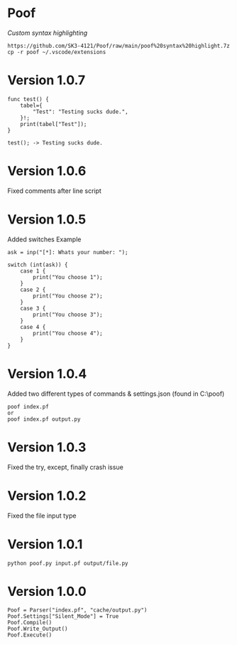 # Poof
_Custom syntax highlighting_

    https://github.com/SK3-4121/Poof/raw/main/poof%20syntax%20highlight.7z
    cp -r poof ~/.vscode/extensions

# Version 1.0.7
    func test() {
        tabel={
            "Test": "Testing sucks dude.",
        }!;
        print(tabel["Test"]);
    }

    test(); -> Testing sucks dude.


# Version 1.0.6
Fixed comments after line script

# Version 1.0.5
Added switches
Example

    ask = inp("[*]: Whats your number: ");

    switch (int(ask)) {
        case 1 {
            print("You choose 1");
        }
        case 2 {
            print("You choose 2");
        }
        case 3 {
            print("You choose 3");
        }
        case 4 {
            print("You choose 4");
        }
    }


# Version 1.0.4
Added two different types of commands & settings.json (found in C:\poof)

    poof index.pf
    or
    poof index.pf output.py

# Version 1.0.3
Fixed the try, except, finally crash issue

# Version 1.0.2
Fixed the file input type

# Version 1.0.1
    python poof.py input.pf output/file.py

# Version 1.0.0
    Poof = Parser("index.pf", "cache/output.py")
    Poof.Settings["Silent_Mode"] = True
    Poof.Compile()
    Poof.Write_Output()
    Poof.Execute()
